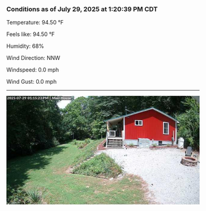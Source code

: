 ### Conditions as of July 29, 2025 at 1:20:39 PM CDT 

Temperature: 94.50 &deg;F

Feels like: 94.50 &deg;F

Humidity: 68%

Wind Direction: NNW

Windspeed: 0.0 mph

Wind Gust: 0.0 mph

---

<img src="./images/latest.jpeg"/>

